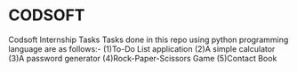 # CODSOFT
Codsoft Internship Tasks
Tasks done in this repo using python programming language are as follows:-
(1)To-Do List application
(2)A simple calculator
(3)A password generator
(4)Rock-Paper-Scissors Game
(5)Contact Book
